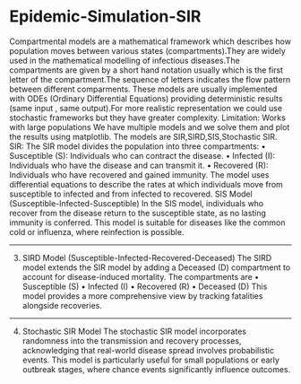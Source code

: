 # Epidemic-Simulation-SIR
Compartmental models are a mathematical framework which describes how population moves between various states (compartments).They are widely used in the mathematical modelling of infectious diseases.The compartments are given by a short hand notation usually which is the first letter of the compartment.The sequence of letters indicates the flow pattern between different comparments.
These models are usually implemented with ODEs (Ordinary Differential Equations) providing deterministic results (same input , same output).For more realistic representation we could use stochastic frameworks but they have greater complexity.
Limitation: Works with large populations
We have multiple models and we solve them and plot the results using matplotlib.
The models are SIR,SIRD,SIS,Stochastic SIR.
SIR:
The SIR model divides the population into three compartments: 
•	Susceptible (S): Individuals who can contract the disease.
•	Infected (I): Individuals who have the disease and can transmit it.
•	Recovered (R): Individuals who have recovered and gained immunity. 
The model uses differential equations to describe the rates at which individuals move from susceptible to infected and from infected to recovered.
SIS Model (Susceptible-Infected-Susceptible)
In the SIS model, individuals who recover from the disease return to the susceptible state, as no lasting immunity is conferred. This model is suitable for diseases like the common cold or influenza, where reinfection is possible. 
________________________________________
3. SIRD Model (Susceptible-Infected-Recovered-Deceased)
The SIRD model extends the SIR model by adding a Deceased (D) compartment to account for disease-induced mortality. The compartments are
•	Susceptible (S)
•	Infected (I)
•	Recovered (R)
•	Deceased (D)
This model provides a more comprehensive view by tracking fatalities alongside recoveries. 
________________________________________
4. Stochastic SIR Model
The stochastic SIR model incorporates randomness into the transmission and recovery processes, acknowledging that real-world disease spread involves probabilistic events. This model is particularly useful for small populations or early outbreak stages, where chance events significantly influence outcomes.

